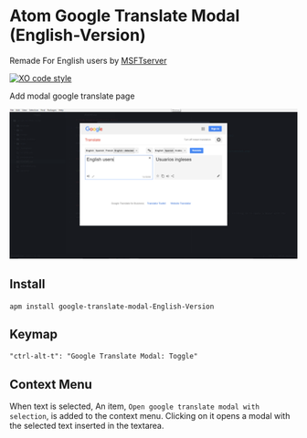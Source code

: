 # Atom Google Translate Modal (English-Version)

Remade For English users by [MSFTserver](http://msft.online)

[![XO code style](https://img.shields.io/badge/code_style-XO-5ed9c7.svg)](https://github.com/sindresorhus/xo)

Add modal google translate page

![Atom Google Translate Modal](https://raw.githubusercontent.com/msftserver/atom-google-translate-modal/master/screenshot.png)

## Install

```
apm install google-translate-modal-English-Version
```

## Keymap

```
"ctrl-alt-t": "Google Translate Modal: Toggle"
```

## Context Menu

When text is selected, An item, `Open google translate modal with selection`, is added to the context menu. Clicking on it opens a modal with the selected text inserted in the textarea.
